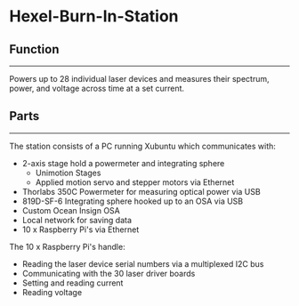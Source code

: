 # Hexel-Burn-In-Station

## Function
---
Powers up to 28 individual laser devices and measures their spectrum, power, and voltage across time at a set current.

## Parts
---
The station consists of a PC running Xubuntu which communicates with:
- 2-axis stage hold a powermeter and integrating sphere
  - Unimotion Stages
  - Applied motion servo and stepper motors via Ethernet
- Thorlabs 350C Powermeter for measuring optical power via USB
- 819D-SF-6 Integrating sphere hooked up to an OSA via USB
- Custom Ocean Insign OSA
- Local network for saving data
- 10 x Raspberry Pi's via Ethernet

The 10 x Raspberry Pi's handle:
- Reading the laser device serial numbers via a multiplexed I2C bus
- Communicating with the 30 laser driver boards
- Setting and reading current
- Reading voltage
